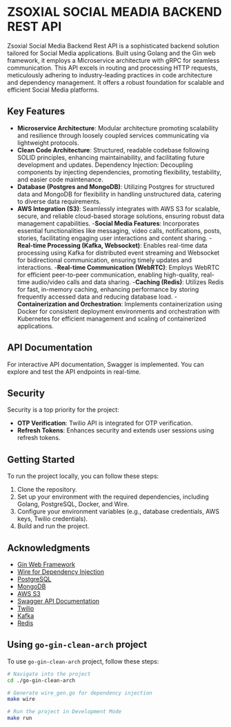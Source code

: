 # ZSOXIAL SOCIAL MEADIA BACKEND REST API
Zsoxial Social Media Backend Rest API is a sophisticated backend solution tailored for Social
Media applications. Built using Golang and the Gin web framework, it employs a Microservice
architecture with gRPC for seamless communication. This API excels in routing and processing
HTTP requests, meticulously adhering to industry-leading practices in code architecture and
dependency management. It offers a robust foundation for scalable and efficient Social Media
platforms.

## Key Features
- **Microservice Architecture**: Modular architecture promoting scalability and resilience
through loosely coupled services communicating via lightweight protocols.
- **Clean Code Architecture**: Structured, readable codebase following SOLID principles,
enhancing maintainability, and facilitating future development and updates.
Dependency Injection: Decoupling components by injecting dependencies, promoting
flexibility, testability, and easier code maintenance.
- **Database (Postgres and MongoDB)**: Utilizing Postgres for structured data and MongoDB for
flexibility in handling unstructured data, catering to diverse data requirements.
- **AWS Integration (S3)**: Seamlessly integrates with AWS S3 for scalable, secure, and reliable
cloud-based storage solutions, ensuring robust data management capabilities.
-**Social Media Features**: Incorporates essential functionalities like messaging, video calls,
notifications, posts, stories, facilitating engaging user interactions and content sharing.
-**Real-time Processing (Kafka, Websocket)**: Enables real-time data processing using Kafka for
distributed event streaming and Websocket for bidirectional communication, ensuring
timely updates and interactions.
-**Real-time Communication (WebRTC)**: Employs WebRTC for efficient peer-to-peer
communication, enabling high-quality, real-time audio/video calls and data sharing.
-**Caching (Redis)**: Utilizes Redis for fast, in-memory caching, enhancing performance by
storing frequently accessed data and reducing database load.
-**Containerization and Orchestration**: Implements containerization using Docker for
consistent deployment environments and orchestration with Kubernetes for efficient
management and scaling of containerized applications.


## API Documentation

For interactive API documentation, Swagger is implemented. You can explore and test the API endpoints in real-time.

## Security

Security is a top priority for the project:

- **OTP Verification**: Twilio API is integrated for OTP verification.
- **Refresh Tokens**: Enhances security and extends user sessions using refresh tokens.

## Getting Started

To run the project locally, you can follow these steps:

1. Clone the repository.
2. Set up your environment with the required dependencies, including Golang, PostgreSQL, Docker, and Wire.
3. Configure your environment variables (e.g., database credentials, AWS keys, Twilio credentials).
4. Build and run the project.


## Acknowledgments

- [Gin Web Framework](https://github.com/gin-gonic/gin)
- [Wire for Dependency Injection](https://github.com/google/wire)
- [PostgreSQL](https://www.postgresql.org/)
- [MongoDB](https://www.mongodb.com/)
- [AWS S3](https://aws.amazon.com/s3/)
- [Swagger API Documentation](https://swagger.io/)
- [Twilio](https://www.twilio.com/)
- [Kafka](https://kafka.apache.org/)
- [Redis](https://redis.io/)


## Using `go-gin-clean-arch` project

To use `go-gin-clean-arch` project, follow these steps:

```bash
# Navigate into the project
cd ./go-gin-clean-arch

# Generate wire_gen.go for dependency injection
make wire

# Run the project in Development Mode
make run
```
